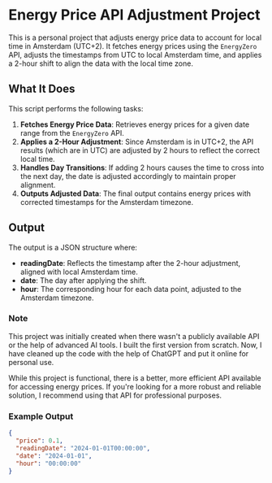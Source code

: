 # Energy Price API Adjustment Project

This is a personal project that adjusts energy price data to account for local time in Amsterdam (UTC+2). It fetches energy prices using the `EnergyZero` API, adjusts the timestamps from UTC to local Amsterdam time, and applies a 2-hour shift to align the data with the local time zone.

## What It Does

This script performs the following tasks:

1. **Fetches Energy Price Data**: Retrieves energy prices for a given date range from the `EnergyZero` API.
2. **Applies a 2-Hour Adjustment**: Since Amsterdam is in UTC+2, the API results (which are in UTC) are adjusted by 2 hours to reflect the correct local time.
3. **Handles Day Transitions**: If adding 2 hours causes the time to cross into the next day, the date is adjusted accordingly to maintain proper alignment.
4. **Outputs Adjusted Data**: The final output contains energy prices with corrected timestamps for the Amsterdam timezone.

## Output

The output is a JSON structure where:
- **readingDate**: Reflects the timestamp after the 2-hour adjustment, aligned with local Amsterdam time.
- **date**: The day after applying the shift.
- **hour**: The corresponding hour for each data point, adjusted to the Amsterdam timezone.

### Note
This project was initially created when there wasn't a publicly available API or the help of advanced AI tools. I built the first version from scratch. Now, I have cleaned up the code with the help of ChatGPT and put it online for personal use.

While this project is functional, there is a better, more efficient API available for accessing energy prices. If you're looking for a more robust and reliable solution, I recommend using that API for professional purposes.

### Example Output

```json
{
  "price": 0.1,
  "readingDate": "2024-01-01T00:00:00",
  "date": "2024-01-01",
  "hour": "00:00:00"
}
